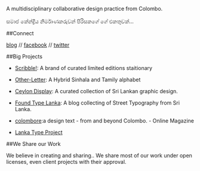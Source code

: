 
A multidisciplinary collaborative design practice from Colombo.<br/><br/>
සමාජ කේන්ද්‍රීය නිර්මාණකරුවන් පිරිසකගේ ගේ එකතුවක්...

##Connect

[blog](http://blog.mooniak.com/) // [facebook](https://www.facebook.com/mooniak) // [twitter](https://twitter.com/_mooniak)


##Big Projects

- [Scribble!](https://www.facebook.com/doscribble): A brand of curated limited editions staitionary
 
- [Other-Letter](https://github.com/pathumego/other-letter): A Hybrid Sinhala and Tamily alphabet

- [Ceylon Display](http://ceylondisplay.com/): A curated collection of Sri Lankan graphic design.

- [Found Type Lanka](http://foundtypelanka.tumblr.com/): A blog collecting of Street Typography from Sri Lanka. 

- [colombore](http://colombore.org/):a design text - from and beyond Colombo. - Online Magazine 

- [Lanka Type Project](http://lankatype.mooniak.com/) 



##We Share our Work

We believe in creating and sharing.. We share most of our work under open licenses, even client projects with their approval.



